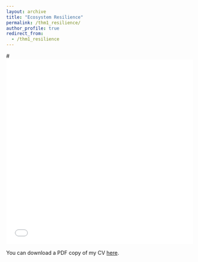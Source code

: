 ```yaml
---
layout: archive
title: "Ecosystem Resilience"
permalink: /thm1_resilience/
author_profile: true
redirect_from:
  - /thm1_resilience
---
```


#<iframe src="/files/cv/cv.pdf" width="100%" height="500" frameborder="no" border="0" marginwidth="0" marginheight="0"></iframe>

You can download a PDF copy of my CV [here](/files/cv/cv.pdf).
